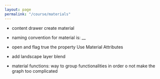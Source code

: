 ```yaml
---
layout: page
permalink: "/course/materials"
---
```


- content drawer create material
- naming convention for material is: __
- open and flag true the property Use Material Attributes
- add landscape layer blend


- material functions: way to group functionalities in order o not make the graph too complicated
